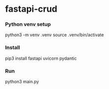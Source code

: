 # fastapi-crud

### Python venv setup
python3 -m venv .venv
source .venv/bin/activate

### Install
pip3 install fastapi uvicorn pydantic

### Run
python3 main.py
